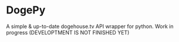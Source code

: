 # DogePy

A simple & up-to-date dogehouse.tv API wrapper for python. Work in progress (DEVELOPTMENT IS NOT FINISHED YET)
